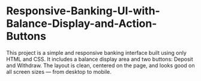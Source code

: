 # Responsive-Banking-UI-with-Balance-Display-and-Action-Buttons
This project is a simple and responsive banking interface built using only HTML and CSS. It includes a balance display area and two buttons: Deposit and Withdraw. The layout is clean, centered on the page, and looks good on all screen sizes — from desktop to mobile.
